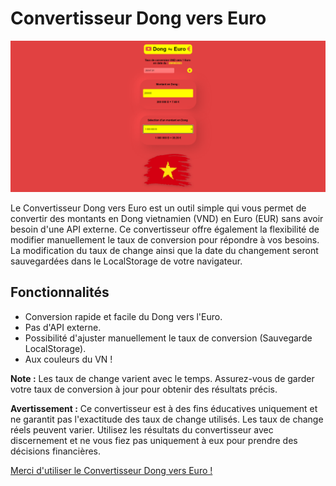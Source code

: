 # Convertisseur Dong vers Euro

![Capture d'écran](img/screenShot.png)

Le Convertisseur Dong vers Euro est un outil simple qui vous permet de convertir des montants en Dong vietnamien (VND) en Euro (EUR) sans avoir besoin d'une API externe. Ce convertisseur offre également la flexibilité de modifier manuellement le taux de conversion pour répondre à vos besoins. La modification du taux de change ainsi que la date du changement seront sauvegardées dans le LocalStorage de votre navigateur. 

## Fonctionnalités

- Conversion rapide et facile du Dong vers l'Euro.
- Pas d'API externe.
- Possibilité d'ajuster manuellement le taux de conversion (Sauvegarde LocalStorage).
- Aux couleurs du VN !


**Note :** Les taux de change varient avec le temps. Assurez-vous de garder votre taux de conversion à jour pour obtenir des résultats précis.

**Avertissement :** Ce convertisseur est à des fins éducatives uniquement et ne garantit pas l'exactitude des taux de change utilisés. Les taux de change réels peuvent varier. Utilisez les résultats du convertisseur avec discernement et ne vous fiez pas uniquement à eux pour prendre des décisions financières.

 
[Merci d'utiliser le Convertisseur Dong vers Euro !](https://brival-m.github.io/DongToEuro/)
